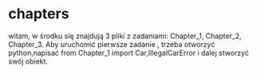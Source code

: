 # chapters
witam, w środku  się znajdują 3 pliki z zadaniami:
Chapter_1,
Chapter_2,
Chapter_3.
Aby uruchomić pierwsze zadanie , trzeba otworzyć python,napisać from Chapter_1 import Car,IllegalCarError i dalej stworzyć swój obiekt.

